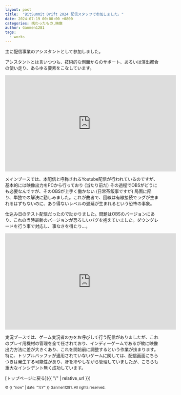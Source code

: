 ```yaml
---
layout: post
title:  "BitSummit Drift 2024 配信スタッフで参加しました。"
date: 2024-07-19 00:00:00 +0800
categories: 携わったもの,映像
author: Ganmen1281
tags:
  - works
---
```

主に配信事業のアシスタントとして参加しました。
<!--description-->

アシスタントとは言いつつも、技術的な側面からのサポート、あるいは演出都合の使い走り、あらゆる要素をこなしています。

<iframe width="560" height="315" src="https://www.youtube.com/embed/N5t_Oreljh0?si=uule7qrSdpRDcbSm" title="YouTube video player" frameborder="0" allow="accelerometer; autoplay; clipboard-write; encrypted-media; gyroscope; picture-in-picture; web-share" referrerpolicy="strict-origin-when-cross-origin" allowfullscreen></iframe>

メインブースでは、本配信と呼称されるYoutube配信が行われているのですが、基本的には映像出力をPCから行っており (当たり前だ) その過程でOBSがどうにも必要なんですが、そのOBSが上手く働かない (日常茶飯事ですが) 局面に陥り、単独での解決に勤しみました。これが曲者で、回線は有線接続でラグが生まれるはずもないのに、あり得ないレベルの遅延が生まれるという恐怖の事象。

仕込み日のテスト配信だったので助かりました。問題はOBSのバージョンにあり、これの当時最新のバージョンが恐ろしいバグを抱えていました。ダウングレードを行う事で対応し、事なきを得たり...。

<iframe width="560" height="315" src="https://www.youtube.com/embed/rLZXapG6y4Y?si=UZBQUBA3Fxw-KRin&amp;start=20719" title="YouTube video player" frameborder="0" allow="accelerometer; autoplay; clipboard-write; encrypted-media; gyroscope; picture-in-picture; web-share" referrerpolicy="strict-origin-when-cross-origin" allowfullscreen></iframe>

実況ブースでは、ゲーム実況者の方をお呼びして行う配信がありましたが、これのプレイ用機材の管理を全て任されており、インディーゲームであるが故に映像出力方法に差が大きくあり、これを開始前に調整するという作業が挟まります。特に、トリプルバッファが適用されていないゲームに関しては、配信画面にちらつきは発生する可能性があり、肝を冷やしながら管理していましたが、こちらも重大なインシデント無く成功しています。

 [トップページに戻る]({{ "/" | relative_url }})

[大塚敏郎]: https://toshime.github.io/
[後藤汰誓]:   https://gototaisei.ochakumi.com/
[石山遼]: https://rishiyama.github.io/

<p><small>&copy; {{ "now" | date: "%Y" }} Ganmen1281. All rights reserved.</small></p>